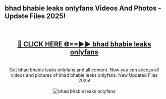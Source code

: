 <h2>bhad bhabie leaks onlyfans Videos And Photos - Update Files 2025!</h2>
<br>
<div align="center">
<h2><a href="https://linkcuts.com/hfmhzwbr" rel="nofollow">🔴 CLICK HERE 🌐==►► bhad bhabie leaks onlyfans</a></h2>
<br>
Get bhad bhabie leaks onlyfans and all content. Now you can access all videos and pictures of bhad bhabie leaks onlyfans. New Updated Files 2025!
<br>
<br>
<a href="https://linkcuts.com/hfmhzwbr" rel="nofollow" data-target="animated-image.originalLink"><img src="https://i.ibb.co.com/WyWwxjT/player-gif2.gif" alt="bhad bhabie leaks onlyfans" style="max-width: 100%; display: inline-block;" data-target="animated-image.originalImage"></a>
</div>
<br>